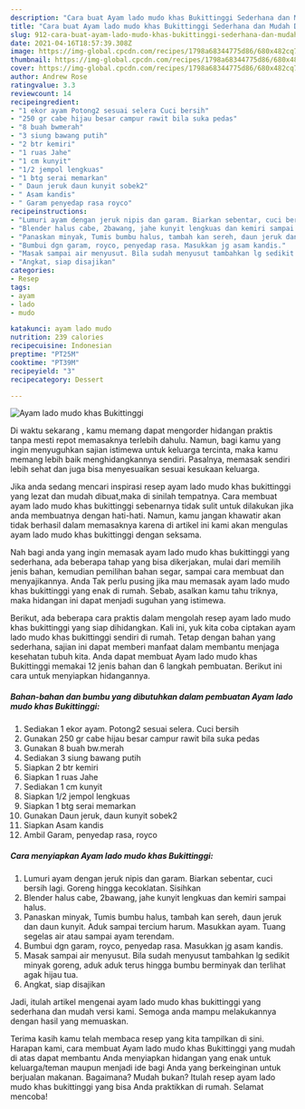 ```yaml
---
description: "Cara buat Ayam lado mudo khas Bukittinggi Sederhana dan Mudah Dibuat"
title: "Cara buat Ayam lado mudo khas Bukittinggi Sederhana dan Mudah Dibuat"
slug: 912-cara-buat-ayam-lado-mudo-khas-bukittinggi-sederhana-dan-mudah-dibuat
date: 2021-04-16T18:57:39.308Z
image: https://img-global.cpcdn.com/recipes/1798a68344775d86/680x482cq70/ayam-lado-mudo-khas-bukittinggi-foto-resep-utama.jpg
thumbnail: https://img-global.cpcdn.com/recipes/1798a68344775d86/680x482cq70/ayam-lado-mudo-khas-bukittinggi-foto-resep-utama.jpg
cover: https://img-global.cpcdn.com/recipes/1798a68344775d86/680x482cq70/ayam-lado-mudo-khas-bukittinggi-foto-resep-utama.jpg
author: Andrew Rose
ratingvalue: 3.3
reviewcount: 14
recipeingredient:
- "1 ekor ayam Potong2 sesuai selera Cuci bersih"
- "250 gr cabe hijau besar campur rawit bila suka pedas"
- "8 buah bwmerah"
- "3 siung bawang putih"
- "2 btr kemiri"
- "1 ruas Jahe"
- "1 cm kunyit"
- "1/2 jempol lengkuas"
- "1 btg serai memarkan"
- " Daun jeruk daun kunyit sobek2"
- " Asam kandis"
- " Garam penyedap rasa royco"
recipeinstructions:
- "Lumuri ayam dengan jeruk nipis dan garam. Biarkan sebentar, cuci bersih lagi. Goreng hingga kecoklatan. Sisihkan"
- "Blender halus cabe, 2bawang, jahe kunyit lengkuas dan kemiri sampai halus."
- "Panaskan minyak, Tumis bumbu halus, tambah kan sereh, daun jeruk dan daun kunyit. Aduk sampai tercium harum. Masukkan ayam. Tuang segelas air atau sampai ayam terendam."
- "Bumbui dgn garam, royco, penyedap rasa. Masukkan jg asam kandis."
- "Masak sampai air menyusut. Bila sudah menyusut tambahkan lg sedikit minyak goreng, aduk aduk terus hingga bumbu berminyak dan terlihat agak hijau tua."
- "Angkat, siap disajikan"
categories:
- Resep
tags:
- ayam
- lado
- mudo

katakunci: ayam lado mudo 
nutrition: 239 calories
recipecuisine: Indonesian
preptime: "PT25M"
cooktime: "PT39M"
recipeyield: "3"
recipecategory: Dessert

---
```



![Ayam lado mudo khas Bukittinggi](https://img-global.cpcdn.com/recipes/1798a68344775d86/680x482cq70/ayam-lado-mudo-khas-bukittinggi-foto-resep-utama.jpg)

Di waktu  sekarang , kamu memang dapat mengorder hidangan praktis tanpa mesti repot memasaknya terlebih dahulu. Namun, bagi kamu yang ingin menyuguhkan sajian istimewa untuk keluarga tercinta, maka kamu memang lebih baik menghidangkannya sendiri. Pasalnya, memasak sendiri lebih sehat dan juga bisa menyesuaikan sesuai kesukaan keluarga.

Jika anda sedang mencari inspirasi resep ayam lado mudo khas bukittinggi yang lezat dan mudah dibuat,maka di sinilah tempatnya. Cara membuat ayam lado mudo khas bukittinggi  sebenarnya tidak sulit untuk dilakukan jika anda membuatnya dengan hati-hati. Namun, kamu jangan khawatir akan tidak berhasil dalam memasaknya 
karena di artikel ini kami akan mengulas ayam lado mudo khas bukittinggi dengan seksama.  



Nah bagi anda yang ingin memasak ayam lado mudo khas bukittinggi yang sederhana, ada beberapa tahap yang bisa dikerjakan, mulai dari memilih jenis bahan, kemudian pemilihan bahan segar, sampai cara membuat dan menyajikannya. Anda Tak perlu pusing jika mau memasak ayam lado mudo khas bukittinggi yang enak di rumah. Sebab, asalkan kamu  tahu triknya, maka hidangan ini dapat menjadi suguhan yang istimewa.

Berikut, ada beberapa cara praktis  dalam mengolah resep ayam lado mudo khas bukittinggi yang siap dihidangkan. Kali ini, yuk kita coba ciptakan ayam lado mudo khas bukittinggi sendiri di rumah. Tetap dengan bahan yang sederhana, sajian ini dapat memberi manfaat dalam membantu menjaga kesehatan tubuh kita. Anda dapat membuat Ayam lado mudo khas Bukittinggi memakai 12 jenis bahan dan 6 langkah pembuatan. Berikut ini cara untuk menyiapkan hidangannya.

<!--inarticleads1-->

##### Bahan-bahan dan bumbu yang dibutuhkan dalam pembuatan Ayam lado mudo khas Bukittinggi:

1. Sediakan 1 ekor ayam. Potong2 sesuai selera. Cuci bersih
1. Gunakan 250 gr cabe hijau besar campur rawit bila suka pedas
1. Gunakan 8 buah bw.merah
1. Sediakan 3 siung bawang putih
1. Siapkan 2 btr kemiri
1. Siapkan 1 ruas Jahe
1. Sediakan 1 cm kunyit
1. Siapkan 1/2 jempol lengkuas
1. Siapkan 1 btg serai memarkan
1. Gunakan  Daun jeruk, daun kunyit sobek2
1. Siapkan  Asam kandis
1. Ambil  Garam, penyedap rasa, royco




<!--inarticleads2-->

##### Cara menyiapkan Ayam lado mudo khas Bukittinggi:

1. Lumuri ayam dengan jeruk nipis dan garam. Biarkan sebentar, cuci bersih lagi. Goreng hingga kecoklatan. Sisihkan
1. Blender halus cabe, 2bawang, jahe kunyit lengkuas dan kemiri sampai halus.
1. Panaskan minyak, Tumis bumbu halus, tambah kan sereh, daun jeruk dan daun kunyit. Aduk sampai tercium harum. Masukkan ayam. Tuang segelas air atau sampai ayam terendam.
1. Bumbui dgn garam, royco, penyedap rasa. Masukkan jg asam kandis.
1. Masak sampai air menyusut. Bila sudah menyusut tambahkan lg sedikit minyak goreng, aduk aduk terus hingga bumbu berminyak dan terlihat agak hijau tua.
1. Angkat, siap disajikan




Jadi, itulah artikel mengenai  ayam lado mudo khas bukittinggi  yang sederhana dan mudah versi kami. Semoga anda mampu melakukannya dengan hasil yang memuaskan. 

Terima kasih kamu telah membaca resep yang kita tampilkan di sini. Harapan kami, cara membuat  Ayam lado mudo khas Bukittinggi yang mudah di atas dapat membantu Anda menyiapkan hidangan yang enak untuk keluarga/teman maupun menjadi ide bagi Anda yang berkeinginan untuk berjualan makanan. Bagaimana? Mudah bukan? Itulah resep ayam lado mudo khas bukittinggi yang bisa Anda praktikkan di rumah. Selamat mencoba!

